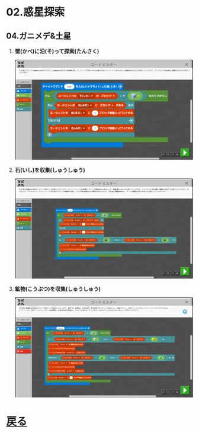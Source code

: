 # 02.惑星探索

## 04.ガニメデ&土星

1. **壁(かべ)に沿(そ)って探索(たんさく)**

	![01_壁に沿って探索](01_壁に沿って探索.png "01_壁に沿って探索")

1. **石(いし)を収集(しゅうしゅう)**

	![02_石を収集](02_石を収集.png "02_石を収集")

1. **鉱物(こうぶつ)を収集(しゅうしゅう)**

	![03_鉱物を収集](03_鉱物を収集.png "03_鉱物を収集")

# [戻る](../block02.html)